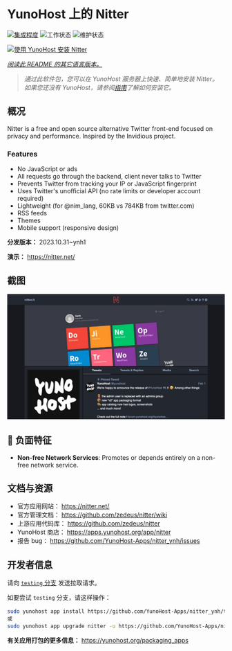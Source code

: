 <!--
注意：此 README 由 <https://github.com/YunoHost/apps/tree/master/tools/readme_generator> 自动生成
请勿手动编辑。
-->

# YunoHost 上的 Nitter

[![集成程度](https://dash.yunohost.org/integration/nitter.svg)](https://dash.yunohost.org/appci/app/nitter) ![工作状态](https://ci-apps.yunohost.org/ci/badges/nitter.status.svg) ![维护状态](https://ci-apps.yunohost.org/ci/badges/nitter.maintain.svg)

[![使用 YunoHost 安装 Nitter](https://install-app.yunohost.org/install-with-yunohost.svg)](https://install-app.yunohost.org/?app=nitter)

*[阅读此 README 的其它语言版本。](./ALL_README.md)*

> *通过此软件包，您可以在 YunoHost 服务器上快速、简单地安装 Nitter。*  
> *如果您还没有 YunoHost，请参阅[指南](https://yunohost.org/install)了解如何安装它。*

## 概况

Nitter is a free and open source alternative Twitter front-end focused on privacy and performance.
Inspired by the Invidious project.

### Features

- No JavaScript or ads
- All requests go through the backend, client never talks to Twitter
- Prevents Twitter from tracking your IP or JavaScript fingerprint
- Uses Twitter's unofficial API (no rate limits or developer account required)
- Lightweight (for @nim_lang, 60KB vs 784KB from twitter.com)
- RSS feeds
- Themes
- Mobile support (responsive design)


**分发版本：** 2023.10.31~ynh1

**演示：** <https://nitter.net/>

## 截图

![Nitter 的截图](./doc/screenshots/screenshot.png)

## :red_circle: 负面特征

- **Non-free Network Services**: Promotes or depends entirely on a non-free network service.

## 文档与资源

- 官方应用网站： <https://nitter.net/>
- 官方管理文档： <https://github.com/zedeus/nitter/wiki>
- 上游应用代码库： <https://github.com/zedeus/nitter>
- YunoHost 商店： <https://apps.yunohost.org/app/nitter>
- 报告 bug： <https://github.com/YunoHost-Apps/nitter_ynh/issues>

## 开发者信息

请向 [`testing` 分支](https://github.com/YunoHost-Apps/nitter_ynh/tree/testing) 发送拉取请求。

如要尝试 `testing` 分支，请这样操作：

```bash
sudo yunohost app install https://github.com/YunoHost-Apps/nitter_ynh/tree/testing --debug
或
sudo yunohost app upgrade nitter -u https://github.com/YunoHost-Apps/nitter_ynh/tree/testing --debug
```

**有关应用打包的更多信息：** <https://yunohost.org/packaging_apps>
